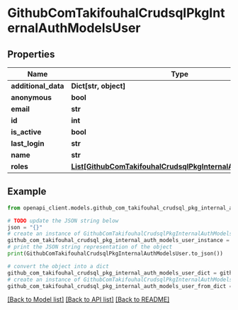 # GithubComTakifouhalCrudsqlPkgInternalAuthModelsUser


## Properties

Name | Type | Description | Notes
------------ | ------------- | ------------- | -------------
**additional_data** | **Dict[str, object]** |  | [optional] 
**anonymous** | **bool** |  | [optional] 
**email** | **str** |  | [optional] 
**id** | **int** |  | [optional] 
**is_active** | **bool** |  | [optional] 
**last_login** | **str** |  | [optional] 
**name** | **str** |  | [optional] 
**roles** | [**List[GithubComTakifouhalCrudsqlPkgInternalAuthModelsRole]**](GithubComTakifouhalCrudsqlPkgInternalAuthModelsRole.md) |  | [optional] 

## Example

```python
from openapi_client.models.github_com_takifouhal_crudsql_pkg_internal_auth_models_user import GithubComTakifouhalCrudsqlPkgInternalAuthModelsUser

# TODO update the JSON string below
json = "{}"
# create an instance of GithubComTakifouhalCrudsqlPkgInternalAuthModelsUser from a JSON string
github_com_takifouhal_crudsql_pkg_internal_auth_models_user_instance = GithubComTakifouhalCrudsqlPkgInternalAuthModelsUser.from_json(json)
# print the JSON string representation of the object
print(GithubComTakifouhalCrudsqlPkgInternalAuthModelsUser.to_json())

# convert the object into a dict
github_com_takifouhal_crudsql_pkg_internal_auth_models_user_dict = github_com_takifouhal_crudsql_pkg_internal_auth_models_user_instance.to_dict()
# create an instance of GithubComTakifouhalCrudsqlPkgInternalAuthModelsUser from a dict
github_com_takifouhal_crudsql_pkg_internal_auth_models_user_from_dict = GithubComTakifouhalCrudsqlPkgInternalAuthModelsUser.from_dict(github_com_takifouhal_crudsql_pkg_internal_auth_models_user_dict)
```
[[Back to Model list]](../README.md#documentation-for-models) [[Back to API list]](../README.md#documentation-for-api-endpoints) [[Back to README]](../README.md)


